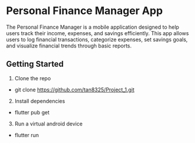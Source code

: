 # Personal Finance Manager App

The Personal Finance Manager is a mobile application designed to help users track their income,
expenses, and savings efficiently. This app allows users to log financial transactions, categorize expenses,
set savings goals, and visualize financial trends through basic reports.

## Getting Started

1. Clone the repo
- git clone https://github.com/tan8325/Project_1.git
2. Install dependencies
- flutter pub get
3. Run a virtual android device
- flutter run